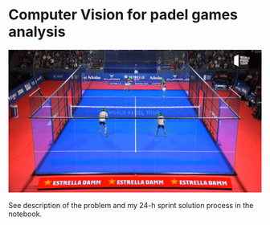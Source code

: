 # Computer Vision for padel games analysis

![Gif demonstrating the pose estimation algorithm.](https://github.com/dveni/padel-with-computer-vision/blob/main/Padel_with_pose_estimation__CV.gif)

See description of the problem and my 24-h sprint solution process in the notebook.
